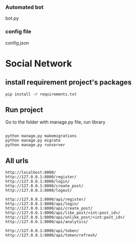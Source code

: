 ### Automated bot
bot.py

### config file
config.json


# Social Network

## install requirement project's packages

```commandline
pip install -r requirements.txt
```

## Run project

Go to the folder with manage.py file, run library

```commandline

python manage.py makemigrations
python manage.py migrate
python manage.py runserver

```

## All urls

```
http://localhost:8000/
http://127.0.0.1:8000/register/
http://127.0.0.1:8000/login/
http://127.0.0.1:8000/create_post/
http://127.0.0.1:8000/logout/

http://127.0.0.1:8000/api/register/
http://127.0.0.1:8000/api/login/
http://127.0.0.1:8000/api/create_post/
http://127.0.0.1:8000/api/like_post/<int:post_id>/
http://127.0.0.1:8000/api/unlike_post/<int:post_id>/
http://127.0.0.1:8000/api/analytics/

http://127.0.0.1:8000/api/token/
http://127.0.0.1:8000/api/token/refresh/
```
